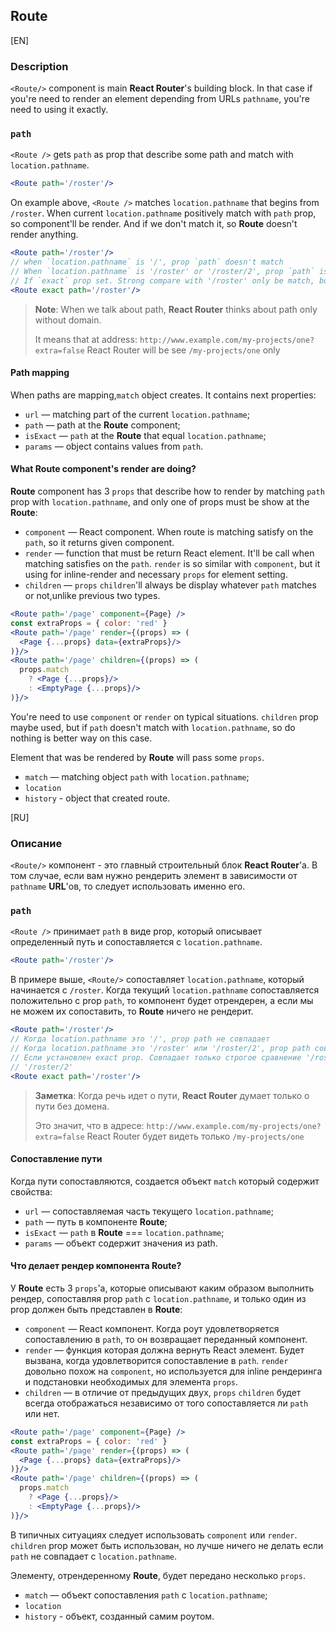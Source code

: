 ## Route

[EN]

### Description

`<Route/>` component is main **React Router**'s building block. In that case if you're need to render an element 
depending from URLs `pathname`, you're need to using it exactly. 

### `path`

`<Route />` gets `path` as prop that describe some path and match with `location.pathname`.

```jsx
<Route path='/roster'/>
```

On example above, `<Route />` matches `location.pathname` that begins from `/roster`. When current `location.pathname` positively match with `path` prop, so component'll be render. And if we don't match it, so **Route** doesn't render anything.

```jsx
<Route path='/roster'/>
// when `location.pathname` is '/', prop `path` doesn't match
// When `location.pathname` is '/roster' or '/roster/2', prop `path` is match
// If `exact` prop set. Strong compare with '/roster' only be match, but not '/roster/2'
<Route exact path='/roster'/>
```

>**Note**: When we talk about path, **React Router** thinks about path only without domain. 
>
>It means that at address: `http://www.example.com/my-projects/one?extra=false`
>React Router will be see `/my-projects/one` only

#### Path mapping

When paths are mapping,`match` object creates. It contains next properties:

* `url` — matching part of the current  `location.pathname`;
* `path` — path at the **Route** component;
* `isExact` — `path` at the **Route** that equal `location.pathname`;
* `params` — object contains values from `path`.

#### What Route component's render are doing?

**Route** component has 3 `props` that describe how to render by matching `path` prop with `location.pathname`, and only one of props must be show at the **Route**:

* `component` — React component. When route is matching satisfy on the `path`, so it returns given component.
* `render` — function that must be return React element. It'll be call when matching satisfies on the `path`. `render` is so similar with `component`, but it using for inline-render and necessary `props` for element setting.
* `children` — `props` `children`'ll always be display whatever `path` matches or not,unlike previous two types.

```jsx
<Route path='/page' component={Page} />
const extraProps = { color: 'red' }
<Route path='/page' render={(props) => (
  <Page {...props} data={extraProps}/>
)}/>
<Route path='/page' children={(props) => (
  props.match
    ? <Page {...props}/>
    : <EmptyPage {...props}/>
)}/>
```

You're need to use `component` or `render` on typical situations. `children` prop maybe used, but if `path` doesn't match with `location.pathname`, so do nothing is better way on this case.

Element that was be rendered by **Route** will pass some `props`. 
* `match` — matching object `path` with `location.pathname`;
* `location` 
* `history` - object that created route.

[RU]

### Описание

`<Route/>` компонент - это главный строительный блок **React Router**'а. В том случае, если вам нужно рендерить элемент в зависимости от `pathname` **URL**'ов, то следует использовать именно его.

### `path`

`<Route />` принимает `path` в виде prop, который описывает определенный путь и сопоставляется с `location.pathname`. 

```jsx
<Route path='/roster'/>
```

В примере выше, `<Route/>` сопоставляет `location.pathname`, который начинается с `/roster`. Когда текущий `location.pathname` сопоставляется положительно с prop `path`, то компонент будет отрендерен, а если мы не можем их сопоставить, то **Route** ничего не рендерит.

```jsx
<Route path='/roster'/>
// Когда location.pathname это '/', prop path не совпадает
// Когда location.pathname это '/roster' или '/roster/2', prop path совпадает
// Если установлен exact prop. Совпадает только строгое сравнение '/roster', но не
// '/roster/2'
<Route exact path='/roster'/>
```

>**Заметка**: Когда речь идет о пути, **React Router** думает только о пути без домена. 
>
>Это значит, что в адресе: `http://www.example.com/my-projects/one?extra=false`
>React Router будет видеть только `/my-projects/one`

#### Сопоставление пути

Когда пути сопоставляются, создается объект `match` который содержит свойства:

* `url` — сопоставляемая часть текущего `location.pathname`;
* `path` — путь в компоненте **Route**;
* `isExact` — `path` в **Route** === `location.pathname`;
* `params` — объект содержит значения из path.

#### Что делает рендер компонента Route?

У **Route** есть 3 `props`'a, которые описывают каким образом выполнить рендер, сопоставляя prop `path` с `location.pathname`, и только один из prop должен быть представлен в **Route**:

* `component` — React компонент. Когда роут удовлетворяется сопоставлению в `path`, то он возвращает переданный компонент.
* `render` — функция которая должна вернуть React элемент. Будет вызвана, когда удовлетворится сопоставление в `path`. `render` довольно похож на `component`, но используется для inline рендеринга и подстановки необходимых для элемента `props`.
* `children` — в отличие от предыдущих двух, `props` `children` будет всегда отображаться независимо от того сопоставляется ли `path` или нет.

```jsx
<Route path='/page' component={Page} />
const extraProps = { color: 'red' }
<Route path='/page' render={(props) => (
  <Page {...props} data={extraProps}/>
)}/>
<Route path='/page' children={(props) => (
  props.match
    ? <Page {...props}/>
    : <EmptyPage {...props}/>
)}/>
```

В типичных ситуациях следует использовать `component` или `render`. `children` prop может быть использован, но лучше ничего не делать если `path` не совпадает с `location.pathname`.

Элементу, отрендеренному **Route**, будет передано несколько `props`. 
* `match` — объект сопоставления `path` с `location.pathname`;
* `location` 
* `history` -  объект, созданный самим роутом.